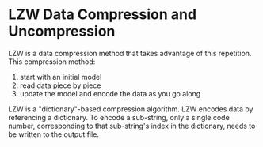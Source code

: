 # LZW Data Compression and Uncompression

LZW is a data compression method that takes advantage of this repetition.
This compression method:

1. start with an initial model
2. read data piece by piece
3. update the model and encode the data as you go along

LZW is a "dictionary"-based compression algorithm.
LZW encodes data by referencing a dictionary.
To encode a sub-string, only a single code number, corresponding to that sub-string's index in the dictionary, needs to be written to the output file.

